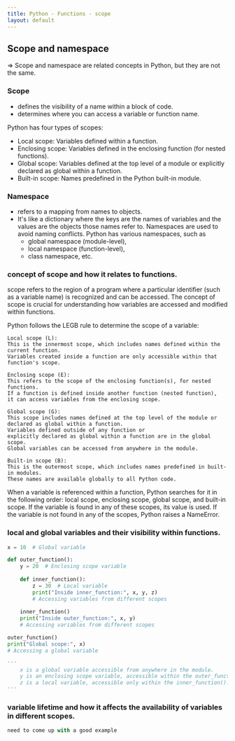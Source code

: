 ```yaml
---
title: Python - Functions - scope
layout: default
---
```


## Scope and namespace

=> Scope and namespace are related concepts in Python, but they are not the same.

### Scope
* defines the visibility of a name within a block of code. 
* determines where you can access a variable or function name.

Python has four types of scopes:
* Local scope: Variables defined within a function.
* Enclosing scope: Variables defined in the enclosing function (for nested functions).
* Global scope: Variables defined at the top level of a module or explicitly declared as global within a function.
* Built-in scope: Names predefined in the Python built-in module.

### Namespace
* refers to a mapping from names to objects.
* It's like a dictionary where the keys are the names of variables and the values are the objects those names refer to. Namespaces are used to avoid naming conflicts. Python has various namespaces, such as 
  - global namespace (module-level), 
  - local namespace (function-level), 
  - class namespace, etc.

### concept of scope and how it relates to functions.

scope refers to the region of a program where a particular identifier (such as a variable name) is recognized and can be accessed. The concept of scope is crucial for understanding how variables are accessed and modified within functions.

Python follows the LEGB rule to determine the scope of a variable:

    Local scope (L): 
    This is the innermost scope, which includes names defined within the current function.
    Variables created inside a function are only accessible within that function's scope.

    Enclosing scope (E): 
    This refers to the scope of the enclosing function(s), for nested functions. 
    If a function is defined inside another function (nested function), 
    it can access variables from the enclosing scope.

    Global scope (G): 
    This scope includes names defined at the top level of the module or 
    declared as global within a function. 
    Variables defined outside of any function or 
    explicitly declared as global within a function are in the global scope. 
    Global variables can be accessed from anywhere in the module.

    Built-in scope (B): 
    This is the outermost scope, which includes names predefined in built-in modules.
    These names are available globally to all Python code.

When a variable is referenced within a function, Python searches for it in the following order: local scope, enclosing scope, global scope, and built-in scope. If the variable is found in any of these scopes, its value is used. If the variable is not found in any of the scopes, Python raises a NameError.



### local and global variables and their visibility within functions.

```python
x = 10  # Global variable

def outer_function():
    y = 20  # Enclosing scope variable
    
    def inner_function():
        z = 30  # Local variable
        print("Inside inner_function:", x, y, z)  
        # Accessing variables from different scopes
    
    inner_function()
    print("Inside outer_function:", x, y)  
    # Accessing variables from different scopes

outer_function()
print("Global scope:", x)  
# Accessing a global variable

'''
    x is a global variable accessible from anywhere in the module.
    y is an enclosing scope variable, accessible within the outer_function() but not outside of it.
    z is a local variable, accessible only within the inner_function().
'''
```
    
### variable lifetime and how it affects the availability of variables in different scopes.

```python
need to come up with a good example
```

